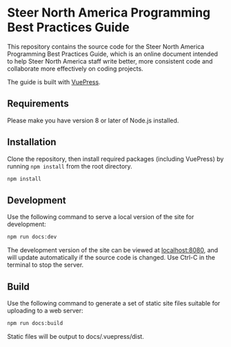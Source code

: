# Steer North America Programming Best Practices Guide

This repository contains the source code for the Steer North America
Programming Best Practices Guide, which is an online document intended
to help Steer North America staff write better, more consistent code
and collaborate more effectively on coding projects.

The guide is built with [VuePress](https://vuepress.vuejs.org/).

## Requirements

Please make you have version 8 or later of Node.js installed.

## Installation

Clone the repository, then install required packages (including VuePress)
by running `npm install` from the root directory.

``` bash
npm install
```

## Development

Use the following command to serve a local version of the site for development:

``` bash
npm run docs:dev
```

The development version of the site can be viewed at
[localhost:8080](http://localhost:8080), and will update automatically if the
source code is changed. Use Ctrl-C in the terminal to stop the server.

## Build

Use the following command to generate a set of static site files suitable for
uploading to a web server:

``` bash
npm run docs:build 
```

Static files will be output to docs/.vuepress/dist.
